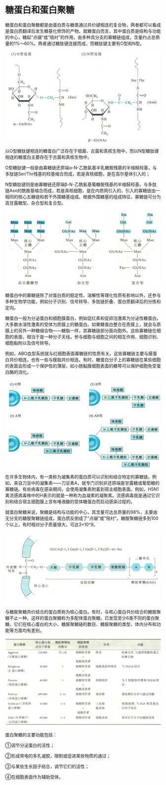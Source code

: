 # 糖蛋白和蛋白聚糖

糖蛋白和蛋白聚糖都是由蛋白质与糖类通过共价键相连的复合物，两者都可以看成是蛋白质翻译后发生糖基化修饰的产物。就糖蛋白而言，其中蛋白质是结构与功能的中心，糖起“点缀”或“陪衬”的作用，由多种具分支的寡糖链组成，含量约占总质量的1%〜60%。两者通过糖肽键连接而成，而糖肽键主要有O型和N型。

![](1.1.png)

以O型糖肽键相连的糖蛋白广泛存在于细菌、古菌和真核生物中，而以N型糖肽键相连的糖蛋白主要存在于古菌和真核生物中。

O型糖肽键一般是由寡糖链还原端α-Ν-乙酰氨基半乳糖胺残基的半缩醛羟基，与多肽链Ser/Thr残基的羟基缩合而成，若是真核细胞，是在高尔基体引入的；

N型糖肽键则是由寡糖链还原端β-N-乙酰氨基葡糖胺残基的半缩醛羟基，与多肽链Asn的酰胺基缩合而成，若是真核细胞，是在内质网引入的，引入的寡糖链由一相同的核心五糖链和若干外围糖基组成。根据外围糖基的组成特征，寡糖链可分为高甘露糖型、杂合型和复合型。

![](1.2.png)

糖蛋白中的寡糖链除了对蛋白质的稳定性、溶解性等理化性质有影响以外，还参与多种生物学功能，例如分子识别、信号转导、多肽链折叠、蛋白质翻译后的分拣和定向。

糖蛋白一般为分泌蛋白和细胞膜蛋白，例如促红素和促卵泡激素为分泌性糖蛋白，大多数水溶性激素的受体为质膜上的糖蛋白。如果糖蛋白整合在质膜上，就会与质膜上的另外一种糖缀合物——糖脂一样，其寡糖链部分面向胞外。这些寡糖链在细胞的表面，相当于是一种分子天线，参与细胞与细胞之间的相互作用、细胞识别、细胞黏附以及信号转导。

例如，ABO血型系统就与红细胞表面寡糖链的性质有关。这些寡糖链主要与膜蛋白共价相连，也有一些与膜脂共价相连。有时，糖蛋白分子上的寡糖链在某些细胞的表面会形成一个保护性的薄层，如小肠黏膜细胞表面的糖萼可以保护细胞免受蛋白酶的消化。

![](1.3.png)

在许多生物体内，有一类称为凝集素的蛋白质可以识别和结合特定的寡糖链。例如，来自刀豆中的凝集素——刀豆素A，就专门识别非还原端是甘露糖或葡萄糖的寡糖链。有些病毒在感染期间，会使用凝集素附着到宿主细胞表面。例如，H5N1禽流感病毒株中的H表示的就是一种称为血凝素的凝聚素。流感病毒就是通过它识别和结合宿主细胞膜上含有唾液酸的受体糖蛋白而启动感染过程的。

就蛋白聚糖来说，聚糖是结构与功能的中心，其含量可达总质量的98%，主要由无分支的糖胺聚糖链组成，蛋白质反倒成了“点缀”或“陪衬”。糖胺聚糖链多到100个以上，有时相对分子质量很大，可达3×10^9。

![](1.4.png)

与糖胺聚糖共价结合的蛋白质称为核心蛋白。有时，与核心蛋白共价结合的糖胺聚糖不止一种，这样的蛋白聚糖称为多配体蛋白聚糖。已发现至少6类不同的蛋白聚糖，它们在核心蛋白的大小、糖胺聚糖链的数目、糖胺聚糖的类型、体内分布和功能等方面均有差别。

![](1.5.png)

蛋白聚糖的主要功能包括：

①调节分泌蛋白的活性；

②形成带电的多孔凝胶，限制或促进某些物质的通过；

③与某些生长因子结合，调节它们的活性；

④在细胞表面作为辅助受体。
